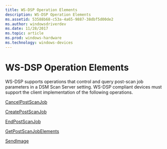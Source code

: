 ```yaml
---
title: WS-DSP Operation Elements
description: WS-DSP Operation Elements
ms.assetid: 53588b68-c53a-4a65-9887-38dbf5d00de2
ms.author: windowsdriverdev
ms.date: 11/28/2017
ms.topic: article
ms.prod: windows-hardware
ms.technology: windows-devices
---
```


# WS-DSP Operation Elements


WS-DSP supports operations that control and query post-scan job parameters in a DSM Scan Server setting. WS-DSP compliant devices must support the client implementation of the following operations.

[CancelPostScanJob](cancelpostscanjob.md)

[CreatePostScanJob](createpostscanjob.md)

[EndPostScanJob](endpostscanjob.md)

[GetPostScanJobElements](getpostscanjobelements.md)

[SendImage](sendimage.md)

 

 





